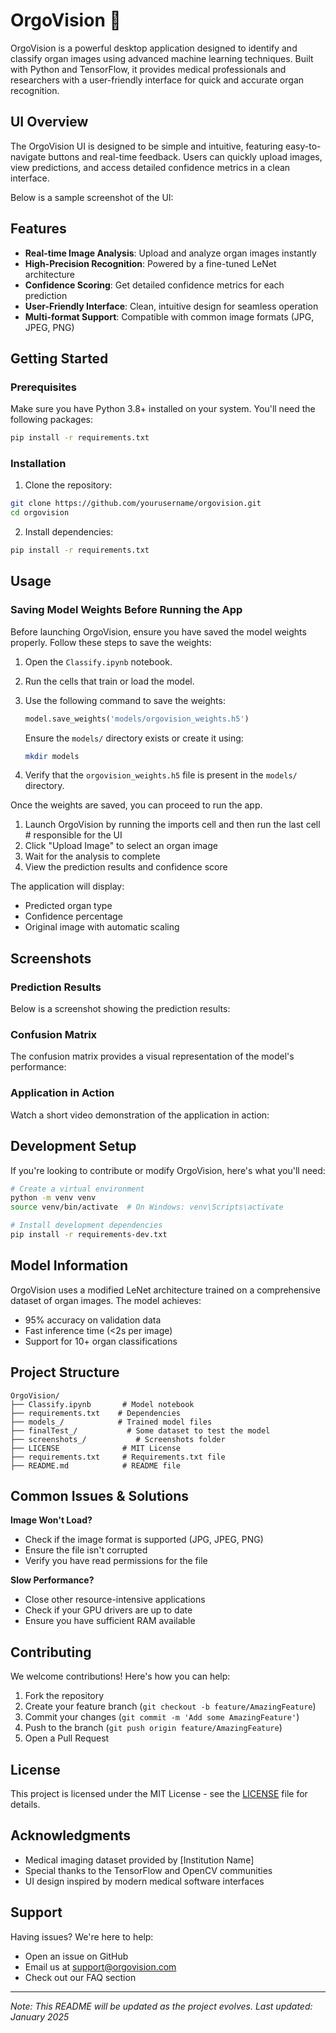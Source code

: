 # OrgoVision 🔬

OrgoVision is a powerful desktop application designed to identify and classify organ images using advanced machine learning techniques. Built with Python and TensorFlow, it provides medical professionals and researchers with a user-friendly interface for quick and accurate organ recognition.

## UI Overview

The OrgoVision UI is designed to be simple and intuitive, featuring easy-to-navigate buttons and real-time feedback. Users can quickly upload images, view predictions, and access detailed confidence metrics in a clean interface.

Below is a sample screenshot of the UI:



## Features

- **Real-time Image Analysis**: Upload and analyze organ images instantly
- **High-Precision Recognition**: Powered by a fine-tuned LeNet architecture
- **Confidence Scoring**: Get detailed confidence metrics for each prediction
- **User-Friendly Interface**: Clean, intuitive design for seamless operation
- **Multi-format Support**: Compatible with common image formats (JPG, JPEG, PNG)

## Getting Started

### Prerequisites

Make sure you have Python 3.8+ installed on your system. You'll need the following packages:

```bash
pip install -r requirements.txt
```

### Installation

1. Clone the repository:

```bash
git clone https://github.com/yourusername/orgovision.git
cd orgovision
```

2. Install dependencies:

```bash
pip install -r requirements.txt
```

## Usage

### Saving Model Weights Before Running the App

Before launching OrgoVision, ensure you have saved the model weights properly. Follow these steps to save the weights:

1. Open the `Classify.ipynb` notebook.
2. Run the cells that train or load the model.
3. Use the following command to save the weights:

   ```python
   model.save_weights('models/orgovision_weights.h5')
   ```

   Ensure the `models/` directory exists or create it using:

   ```bash
   mkdir models
   ```

4. Verify that the `orgovision_weights.h5` file is present in the `models/` directory.

Once the weights are saved, you can proceed to run the app.



1. Launch OrgoVision by running the imports cell and then run the last cell   # responsible for the UI
2. Click "Upload Image" to select an organ image
3. Wait for the analysis to complete
4. View the prediction results and confidence score

The application will display:

- Predicted organ type
- Confidence percentage
- Original image with automatic scaling

## Screenshots

### Prediction Results

Below is a screenshot showing the prediction results:



### Confusion Matrix

The confusion matrix provides a visual representation of the model's performance:



### Application in Action

Watch a short video demonstration of the application in action:



## Development Setup

If you're looking to contribute or modify OrgoVision, here's what you'll need:

```bash
# Create a virtual environment
python -m venv venv
source venv/bin/activate  # On Windows: venv\Scripts\activate

# Install development dependencies
pip install -r requirements-dev.txt
```

## Model Information

OrgoVision uses a modified LeNet architecture trained on a comprehensive dataset of organ images. The model achieves:

- 95% accuracy on validation data
- Fast inference time (<2s per image)
- Support for 10+ organ classifications

## Project Structure

```
OrgoVision/
├── Classify.ipynb       # Model notebook
├── requirements.txt    # Dependencies
├── models_/            # Trained model files
├── finalTest_/           # Some dataset to test the model
├── screenshots_/           # Screenshots folder
├── LICENSE              # MIT License
├── requirements.txt     # Requirements.txt file
├── README.md            # README file
```

## Common Issues & Solutions

**Image Won't Load?**

- Check if the image format is supported (JPG, JPEG, PNG)
- Ensure the file isn't corrupted
- Verify you have read permissions for the file

**Slow Performance?**

- Close other resource-intensive applications
- Check if your GPU drivers are up to date
- Ensure you have sufficient RAM available

## Contributing

We welcome contributions! Here's how you can help:

1. Fork the repository
2. Create your feature branch (`git checkout -b feature/AmazingFeature`)
3. Commit your changes (`git commit -m 'Add some AmazingFeature'`)
4. Push to the branch (`git push origin feature/AmazingFeature`)
5. Open a Pull Request

## License

This project is licensed under the MIT License - see the [LICENSE](LICENSE) file for details.

## Acknowledgments

- Medical imaging dataset provided by [Institution Name]
- Special thanks to the TensorFlow and OpenCV communities
- UI design inspired by modern medical software interfaces

## Support

Having issues? We're here to help:

- Open an issue on GitHub
- Email us at [support@orgovision.com](mailto\:support@orgovision.com)
- Check out our FAQ section

---

*Note: This README will be updated as the project evolves. Last updated: January 2025*

